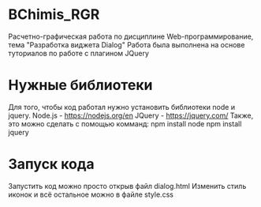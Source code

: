 # BChimis_RGR
Расчетно-графическая работа по дисциплине Web-программирование, тема "Разработка виджета Dialog"
Работа была выполнена на основе туториалов по работе с плагином JQuery
# Нужные библиотеки
Для того, чтобы код работал нужно установить библиотеки node и jquery.
Node.js - https://nodejs.org/en
JQuery - https://jquery.com/
Также, это можно сделать с помощью комманд:
npm install node
npm install jquery

# Запуск кода
Запустить код можно просто открыв файл dialog.html
Изменить стиль иконок и всё остальное можно в файле style.css
